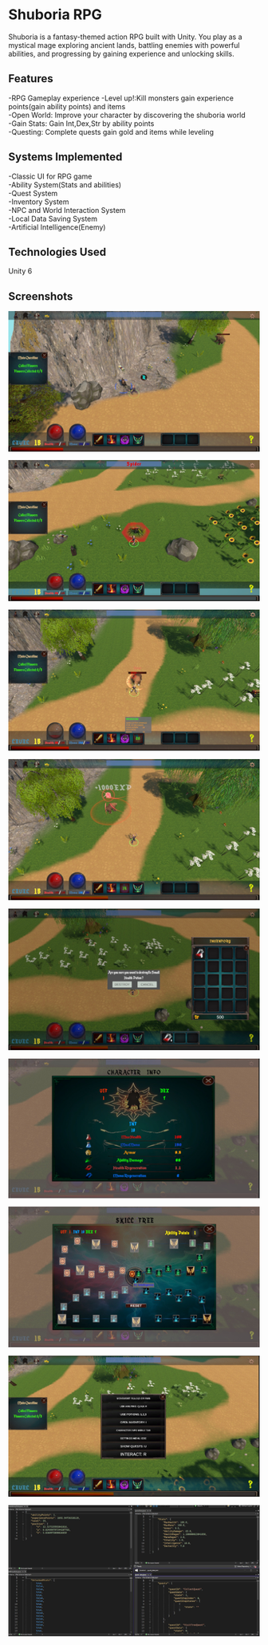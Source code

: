 # Shuboria RPG
Shuboria is a fantasy-themed action RPG built with Unity. You play as a mystical mage exploring ancient lands, battling enemies with powerful abilities, and progressing by gaining experience and unlocking skills.

## Features

-RPG Gameplay experience
-Level up!:Kill monsters gain experience points(gain ability points) and items  
-Open World: Improve your character by discovering the shuboria world  
-Gain Stats: Gain Int,Dex,Str by ability points  
-Questing: Complete quests gain gold and items while leveling  

## Systems Implemented

-Classic UI for RPG game  
-Ability System(Stats and abilities)  
-Quest System  
-Inventory System  
-NPC and World Interaction System  
-Local Data Saving System  
-Artificial Intelligence(Enemy)  


## Technologies Used
Unity 6



## Screenshots
![Gameplay Screenshot](Screenshots/Shurpgscreenshot1.jpeg)

![Gameplay Screenshot](Screenshots/Shurpgscreenshot2.jpeg)

![Gameplay Screenshot](Screenshots/Shurpgscreenshot3.jpeg)

![Gameplay Screenshot](Screenshots/Shurpgscreenshot4.jpeg)

![Gameplay Screenshot](Screenshots/Shurpgscreenshot6.jpeg)

![Gameplay Screenshot](Screenshots/Shurpgscreenshot7.jpeg)

![Gameplay Screenshot](Screenshots/Shurpgscreenshot8.jpeg)

![Gameplay Screenshot](Screenshots/Shurpgscreenshot9.jpeg)

![Gameplay Screenshot](Screenshots/Shurpgscreenshot10.jpeg)
